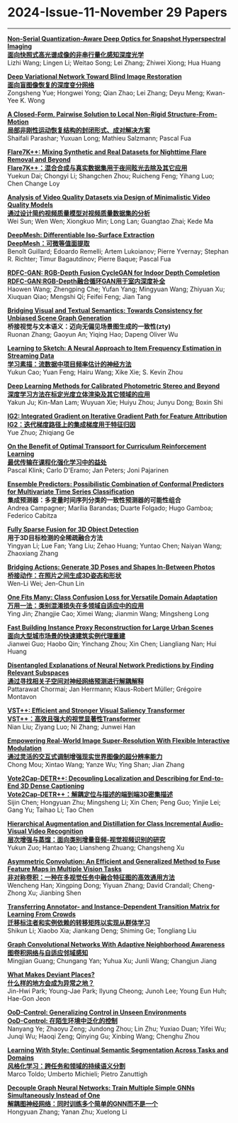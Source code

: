 # 2024-Issue-11-November 29 Papers

----

**[Non-Serial Quantization-Aware Deep Optics for Snapshot Hyperspectral Imaging](https://ieeexplore.ieee.org/document/10591456/)**  
**[面向快照式高光谱成像的非串行量化感知深度光学](https://mp.weixin.qq.com/s/Kvt4RrFizJU7No_5CCazkQ)**  
Lizhi Wang; Lingen Li; Weitao Song; Lei Zhang; Zhiwei Xiong; Hua Huang  

**[Deep Variational Network Toward Blind Image Restoration](https://ieeexplore.ieee.org/document/10433564/)**  
**[面向盲图像恢复的深度变分网络](https://mp.weixin.qq.com/s/cWgLgJbiSFrEhB2bSkdO9A)**  
Zongsheng Yue; Hongwei Yong; Qian Zhao; Lei Zhang; Deyu Meng; Kwan-Yee K. Wong  

**[A Closed-Form, Pairwise Solution to Local Non-Rigid Structure-From-Motion](https://ieeexplore.ieee.org/document/10492858/)**  
**[局部非刚性运动恢复结构的封闭形式、成对解决方案](https://mp.weixin.qq.com/s/aeT8jW3qqHK_pdPO8CQ1Mw)**  
Shaifali Parashar; Yuxuan Long; Mathieu Salzmann; Pascal Fua  

**[Flare7K++: Mixing Synthetic and Real Datasets for Nighttime Flare Removal and Beyond](https://ieeexplore.ieee.org/document/10541091/)**  
**[Flare7K++：混合合成与真实数据集用于夜间眩光去除及其它应用](https://mp.weixin.qq.com/s/LDRfVHy4oabemmdNRncjvg)**  
Yuekun Dai; Chongyi Li; Shangchen Zhou; Ruicheng Feng; Yihang Luo; Chen Change Loy  

**[Analysis of Video Quality Datasets via Design of Minimalistic Video Quality Models](https://ieeexplore.ieee.org/document/10499199/)**  
**[通过设计简约视频质量模型对视频质量数据集的分析](https://mp.weixin.qq.com/s/Y1675g2e_WXK2O-wUc9N1w)**  
Wei Sun; Wen Wen; Xiongkuo Min; Long Lan; Guangtao Zhai; Kede Ma  

**[DeepMesh: Differentiable Iso-Surface Extraction](https://ieeexplore.ieee.org/document/10506652/)**  
**[DeepMesh：可微等值面提取](https://mp.weixin.qq.com/s/q29HOwQeR343V4ohdAzZNA)**  
Benoît Guillard; Edoardo Remelli; Artem Lukoianov; Pierre Yvernay; Stephan R. Richter; Timur Bagautdinov; Pierre Baque; Pascal Fua  

**[RDFC-GAN: RGB-Depth Fusion CycleGAN for Indoor Depth Completion](https://ieeexplore.ieee.org/document/10497905/)**  
**[RDFC-GAN:RGB-Depth融合循环GAN用于室内深度补全](https://mp.weixin.qq.com/s/J9v_N37KkMagKTebIG-ZwQ)**  
Haowen Wang; Zhengping Che; Yufan Yang; Mingyuan Wang; Zhiyuan Xu; Xiuquan Qiao; Mengshi Qi; Feifei Feng; Jian Tang  

**[Bridging Visual and Textual Semantics: Towards Consistency for Unbiased Scene Graph Generation](https://ieeexplore.ieee.org/document/10502321/)**  
**桥接视觉与文本语义：迈向无偏见场景图生成的一致性(zty)**  
Ruonan Zhang; Gaoyun An; Yiqing Hao; Dapeng Oliver Wu  

**[Learning to Sketch: A Neural Approach to Item Frequency Estimation in Streaming Data](https://ieeexplore.ieee.org/document/10499867/)**  
**[学习素描：流数据中项目频率估计的神经方法](https://mp.weixin.qq.com/s/byNUMkuhl_BIuuktaWufZg)**  
Yukun Cao; Yuan Feng; Hairu Wang; Xike Xie; S. Kevin Zhou  

**[Deep Learning Methods for Calibrated Photometric Stereo and Beyond](https://ieeexplore.ieee.org/document/10497891/)**  
**[深度学习方法在标定光度立体渲染及其它领域的应用](https://mp.weixin.qq.com/s/JqnyLYtqJ2vDTk1dsbeUtw)**  
Yakun Ju; Kin-Man Lam; Wuyuan Xie; Huiyu Zhou; Junyu Dong; Boxin Shi  

**[IG2: Integrated Gradient on Iterative Gradient Path for Feature Attribution](https://ieeexplore.ieee.org/document/10497902/)**  
**[IG2：迭代梯度路径上的集成梯度用于特征归因](https://mp.weixin.qq.com/s/mpAYeZbsYfQre6vPKBtujg)**  
Yue Zhuo; Zhiqiang Ge  

**[On the Benefit of Optimal Transport for Curriculum Reinforcement Learning](https://ieeexplore.ieee.org/document/10502148/)**  
**[最优传输在课程化强化学习中的益处](https://mp.weixin.qq.com/s/LXOwaUocGUiwc4Mptuvg1g)**  
Pascal Klink; Carlo D'Eramo; Jan Peters; Joni Pajarinen  

**[Ensemble Predictors: Possibilistic Combination of Conformal Predictors for Multivariate Time Series Classification](https://ieeexplore.ieee.org/document/10497903/)**  
**集成预测器：多变量时间序列分类的一致性预测器的可能性组合**  
Andrea Campagner; Marília Barandas; Duarte Folgado; Hugo Gamboa; Federico Cabitza  

**[Fully Sparse Fusion for 3D Object Detection](https://ieeexplore.ieee.org/document/10506794/)**  
**用于3D目标检测的全稀疏融合方法**  
Yingyan Li; Lue Fan; Yang Liu; Zehao Huang; Yuntao Chen; Naiyan Wang; Zhaoxiang Zhang  

**[Bridging Actions: Generate 3D Poses and Shapes In-Between Photos](https://ieeexplore.ieee.org/document/10497888/)**  
**[桥接动作：在照片之间生成3D姿态和形状](https://mp.weixin.qq.com/s/Q-ORhbQBBeqHqVWsr1koFg)**  
Wen-Li Wei; Jen-Chun Lin  

**[One Fits Many: Class Confusion Loss for Versatile Domain Adaptation](https://ieeexplore.ieee.org/document/10506994/)**  
**[万用一法：类别混淆损失在多领域自适应中的应用](https://mp.weixin.qq.com/s/Pm3w7GgNgdJUmhSlq7U9SQ)**  
Ying Jin; Zhangjie Cao; Ximei Wang; Jianmin Wang; Mingsheng Long  

**[Fast Building Instance Proxy Reconstruction for Large Urban Scenes](https://ieeexplore.ieee.org/document/10499907/)**  
**[面向大型城市场景的快速建筑实例代理重建](https://mp.weixin.qq.com/s/CLXCBzLNjThKHefFwDc-7w)**  
Jianwei Guo; Haobo Qin; Yinchang Zhou; Xin Chen; Liangliang Nan; Hui Huang  

**[Disentangled Explanations of Neural Network Predictions by Finding Relevant Subspaces](https://ieeexplore.ieee.org/document/10497845/)**  
**[通过寻找相关子空间对神经网络预测进行解耦解释](https://mp.weixin.qq.com/s/a1-MFqikq2mByubMaz0eBA)**  
Pattarawat Chormai; Jan Herrmann; Klaus-Robert Müller; Grégoire Montavon  

**[VST++: Efficient and Stronger Visual Saliency Transformer](https://ieeexplore.ieee.org/document/10497889/)**  
**[VST++：高效且强大的视觉显著性Transformer](https://mp.weixin.qq.com/s/K7JHyhGtXIZvM167KJezKQ)**  
Nian Liu; Ziyang Luo; Ni Zhang; Junwei Han  

**[Empowering Real-World Image Super-Resolution With Flexible Interactive Modulation](https://ieeexplore.ieee.org/document/10505802/)**  
**[通过灵活的交互式调制增强现实世界图像的超分辨率能力](https://mp.weixin.qq.com/s/gJj8lU906X99P4HF09OC_A)**  
Chong Mou; Xintao Wang; Yanze Wu; Ying Shan; Jian Zhang  

**[Vote2Cap-DETR++: Decoupling Localization and Describing for End-to-End 3D Dense Captioning](https://ieeexplore.ieee.org/document/10496863/)**  
**[Vote2Cap-DETR++：解耦定位与描述的端到端3D密集描述](https://mp.weixin.qq.com/s/Xhxr98ZTbV6rN5NNAY4Rkw)**  
Sijin Chen; Hongyuan Zhu; Mingsheng Li; Xin Chen; Peng Guo; Yinjie Lei; Gang Yu; Taihao Li; Tao Chen  

**[Hierarchical Augmentation and Distillation for Class Incremental Audio-Visual Video Recognition](https://ieeexplore.ieee.org/document/10497880/)**  
**[层次增强与蒸馏：面向类别增量音频-视觉视频识别的研究](https://mp.weixin.qq.com/s/q7Fi3hIVhGsF_Iqp0RHmEg)**  
Yukun Zuo; Hantao Yao; Liansheng Zhuang; Changsheng Xu  

**[Asymmetric Convolution: An Efficient and Generalized Method to Fuse Feature Maps in Multiple Vision Tasks](https://ieeexplore.ieee.org/document/10530458/)**  
**[非对称卷积：一种在多视觉任务中融合特征图的高效通用方法](https://mp.weixin.qq.com/s/vN6-GqZ888oT3ayuWZccvg)**  
Wencheng Han; Xingping Dong; Yiyuan Zhang; David Crandall; Cheng-Zhong Xu; Jianbing Shen  

**[Transferring Annotator- and Instance-Dependent Transition Matrix for Learning From Crowds](https://ieeexplore.ieee.org/document/10497879/)**  
**[迁移标注者和实例依赖的转移矩阵以实现从群体学习](https://mp.weixin.qq.com/s/IssBvJ7uzvuqMmybq22LZQ)**  
Shikun Li; Xiaobo Xia; Jiankang Deng; Shiming Ge; Tongliang Liu  

**[Graph Convolutional Networks With Adaptive Neighborhood Awareness](https://ieeexplore.ieee.org/document/10505798/)**  
**[图卷积网络与自适应邻域感知](https://mp.weixin.qq.com/s/mREZRdnCRtNCzQg3_aRTEg)**   
Mingjian Guang; Chungang Yan; Yuhua Xu; Junli Wang; Changjun Jiang  

**[What Makes Deviant Places?](https://ieeexplore.ieee.org/document/10508107/)**  
**[什么样的地方会成为异常之地？](https://mp.weixin.qq.com/s/7HiEProsmGetli0l9HzzQA)**   
Jin-Hwi Park; Young-Jae Park; Ilyung Cheong; Junoh Lee; Young Eun Huh; Hae-Gon Jeon  
 
**[OoD-Control: Generalizing Control in Unseen Environments](https://ieeexplore.ieee.org/document/10510598/)**  
**[OoD-Control: 在陌生环境中泛化的控制](https://mp.weixin.qq.com/s/KO04UezlROz9clvtsC311g)**  
Nanyang Ye; Zhaoyu Zeng; Jundong Zhou; Lin Zhu; Yuxiao Duan; Yifei Wu; Junqi Wu; Haoqi Zeng; Qinying Gu; Xinbing Wang; Chenghu Zhou  

**[Learning With Style: Continual Semantic Segmentation Across Tasks and Domains](https://ieeexplore.ieee.org/document/10521870/)**  
**[风格化学习：跨任务和领域的持续语义分割](https://mp.weixin.qq.com/s/gIS9SDrgkYtYfi2d_zBN0A)**  
Marco Toldo; Umberto Michieli; Pietro Zanuttigh  

**[Decouple Graph Neural Networks: Train Multiple Simple GNNs Simultaneously Instead of One](https://ieeexplore.ieee.org/document/10507024/)**  
**[解耦图神经网络：同时训练多个简单的GNN而不是一个](https://mp.weixin.qq.com/s/9PcKLeL8KXSVy9-L6TyMcw)**  
Hongyuan Zhang; Yanan Zhu; Xuelong Li  
